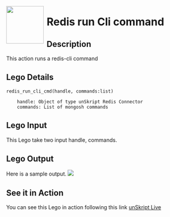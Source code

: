 [<img align="left" src="https://unskript.com/assets/favicon.png" width="100" height="100" style="padding-right: 5px">](https://unskript.com/assets/favicon.png) 
<h1>Redis run Cli command</h1>

## Description
This action runs a redis-cli command


## Lego Details

    redis_run_cli_cmd(handle, commands:list)

        handle: Object of type unSkript Redis Connector
        commands: List of mongosh commands 

## Lego Input
This Lego take two input handle, commands.

## Lego Output
Here is a sample output.
<img src="./1.png">


## See it in Action

You can see this Lego in action following this link [unSkript Live](https://us.app.unskript.io)